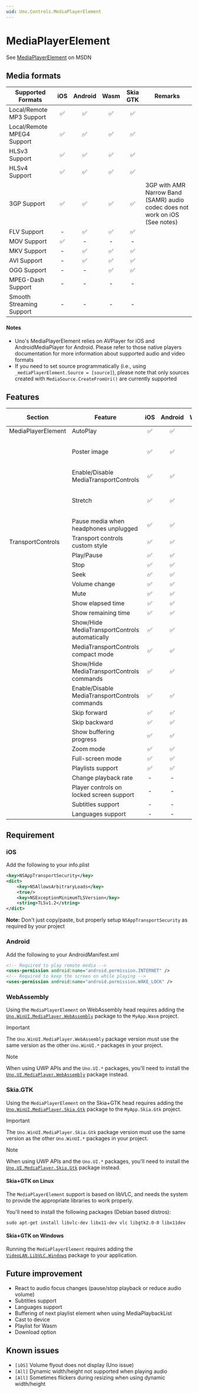 ```yaml
---
uid: Uno.Controls.MediaPlayerElement
---
```


# MediaPlayerElement

See [MediaPlayerElement](https://docs.microsoft.com/en-us/uwp/api/windows.ui.xaml.controls.mediaplayerelement) on MSDN

## Media formats

| Supported Formats    									| iOS		| Android	| Wasm		| Skia GTK	| Remarks							|
|-------------------------------------------------------|:-----------:|:-----------:|:-----------:|:-----------:|-----------------------------------|
| Local/Remote MP3 Support								| ✅  		| ✅  		| ✅  		| ✅  		|									|
| Local/Remote MPEG4 Support							| ✅  		| ✅  		| ✅  		| ✅  		|									|
| HLSv3	Support											| ✅ 		| ✅  		| ✅  		| ✅  		| 									|
| HLSv4	Support											| ✅ 		| ✅  		| ✅  		| ✅  		|									|
| 3GP Support											| ✅ 		| ✅  		| ✅  		| ✅		| 3GP with AMR Narrow Band (SAMR) audio codec does not work on iOS (See notes) |
| FLV Support											| -  		| ✅  		| ✅  		| ✅  		|									|
| MOV Support											| ✅  		| -  		| -  		| -  		|									|
| MKV Support											| -  		| ✅ 		| ✅  		| ✅  		|									|
| AVI Support											| -  		| ✅  		| ✅  		| ✅  		| 									|
| OGG Support											| -  		| -  		| ✅  		| ✅  		|									|
| MPEG-Dash	Support										| -  		| -  		| -  		| -  		| 									|
| Smooth Streaming Support								| -  		| -  		| -  		| -  		| 									|

#### Notes

* Uno's MediaPlayerElement relies on AVPlayer for iOS and AndroidMediaPlayer for Android. Please refer to those native players documentation for more information about supported audio and video formats
* If you need to set source programmatically (i.e., using `_mediaPlayerElement.Source = [source]`), please note that only sources created with `MediaSource.CreateFromUri()` are currently supported

## Features

| Section				| Feature    											| iOS		| Android	| Wasm		| Skia GTK	| Remarks										|
|-----------------------|-------------------------------------------------------|:-----------:|:-----------:|:-----------:|:-----------:|-----------------------------------------------|
| MediaPlayerElement	| AutoPlay  											| ✅  		| ✅  		| ✅  		| ✅  		|												|
|						| Poster image											| ✅  		| ✅  		| ✅  		| ✅  		| Does not show when playing music				|
|						| Enable/Disable MediaTransportControls			  		| ✅  		| ✅  		| ✅  		| ✅  		|												|
|						| Stretch										  		| ✅  		| ✅  		| ✅  		| ✅  		| Stretch.None behave like Stretch.Fill on iOS	|
|						| Pause media when headphones unplugged			  		| ✅  		| ✅  		| -  		| -  		| 												|
| TransportControls		| Transport controls custom style						| ✅  		| ✅  		| ✅  		| ✅  		|												|
| 			    		| Play/Pause 											| ✅  		| ✅  		| ✅  		| ✅  		|												|
|						| Stop  												| ✅  		| ✅  		| ✅  		| ✅  		|												|
| 						| Seek  												| ✅  		| ✅  		| ✅  		| ✅  		|												|
|						| Volume change											| ✅  		| ✅  		| ✅  		| ✅  		|												|
|						| Mute													| ✅  		| ✅  		| ✅  		| ✅  		|												|
|						| Show elapsed time										| ✅  		| ✅  		| ✅  		| ✅  		|												|
|						| Show remaining time									| ✅  		| ✅  		| ✅  		| ✅  		|												|
|						| Show/Hide MediaTransportControls automatically		| ✅  		| ✅  		| ✅  		| ✅  		|												|
|						| MediaTransportControls compact mode					| ✅  		| ✅  		| ✅  		| ✅  		|												|
|						| Show/Hide MediaTransportControls commands  			| ✅  		| ✅  		| ✅  		| ✅  		|												|
|						| Enable/Disable MediaTransportControls commands  		| ✅  		| ✅  		| ✅  		| ✅  		|												|
|						| Skip forward											| ✅ 		| ✅  		| ✅  		| ✅  		|												|
|						| Skip backward											| ✅ 		| ✅  		| ✅  		| ✅  		|												|
|						| Show buffering progress						  		| ✅  		| ✅ 		| ✅  		| ✅  		|												|
|						| Zoom mode												| ✅ 		| ✅ 		| ✅  		| ✅  		| 												|
|						| Full-screen mode								  		| ✅ 		| ✅  		| ✅  		| ✅  		|												|
|						| Playlists support		  								| ✅ 		| ✅  		| -  		| -  		|												|
|						| Change playback rate									| -  		| -  		| ✅  		| ✅  		|												|
|						| Player controls on locked screen support  			| -  		| -  		| -  		| -  		|												|
|						| Subtitles	support			  							| -  		| -  		| -  		| -  		|												|
|						| Languages	support			  							| -  		| -  		| -  		| -  		|												|

## Requirement

### iOS

Add the following to your info.plist

```xml
<key>NSAppTransportSecurity</key>
<dict>
	<key>NSAllowsArbitraryLoads</key>
	<true/>
	<key>NSExceptionMinimumTLSVersion</key>
	<string>TLSv1.2</string>
</dict>
```

__Note:__ Don't just copy/paste, but properly setup `NSAppTransportSecurity` as required by your project

### Android

Add the following to your AndroidManifest.xml

```xml
<!-- Required to play remote media -->
<uses-permission android:name="android.permission.INTERNET" />
<!-- Required to keep the screen on while playing -->
<uses-permission android:name="android.permission.WAKE_LOCK" />
```

### WebAssembly
Using the `MediaPlayerElement` on WebAssembly head requires adding the [`Uno.WinUI.MediaPlayer.WebAssembly`](https://www.nuget.org/packages/Uno.WinUI.MediaPlayer.WebAssembly) package to the `MyApp.Wasm` project.

> [!IMPORTANT]
> The `Uno.WinUI.MediaPlayer.WebAssembly` package version must use the same version as the other `Uno.WinUI.*` packages in your project.

> [!NOTE]
> When using UWP APIs and the `Uno.UI.*` packages, you'll need to install the [`Uno.UI.MediaPlayer.WebAssembly`](https://www.nuget.org/packages/Uno.UI.MediaPlayer.WebAssembly) package instead.

### Skia.GTK
Using the `MediaPlayerElement` on the Skia+GTK head requires adding the [`Uno.WinUI.MediaPlayer.Skia.Gtk`](https://www.nuget.org/packages/Uno.WinUI.MediaPlayer.Skia.Gtk) package to the `MyApp.Skia.Gtk` project.

> [!IMPORTANT]
> The `Uno.WinUI.MediaPlayer.Skia.Gtk` package version must use the same version as the other `Uno.WinUI.*` packages in your project.

> [!NOTE]
> When using UWP APIs and the `Uno.UI.*` packages, you'll need to install the [`Uno.UI.MediaPlayer.Skia.Gtk`](https://www.nuget.org/packages/Uno.UI.MediaPlayer.Skia.Gtk) package instead.

#### Skia+GTK on Linux
The `MediaPlayerElement` support is based on libVLC, and needs the system to provide the appropriate libraries to work properly.

You'll need to install the following packages (Debian based distros):

```
sudo apt-get install libvlc-dev libx11-dev vlc libgtk2.0-0 libx11dev
```

#### Skia+GTK on Windows
Running the `MediaPlayerElement` requires adding the [`VideoLAN.LibVLC.Windows`](https://www.nuget.org/packages/VideoLAN.LibVLC.Windows) package to your application.

## Future improvement

* React to audio focus changes (pause/stop playback or reduce audio volume)
* Subtitles support
* Languages support
* Buffering of next playlist element when using MediaPlaybackList
* Cast to device
* Playlist for Wasm
* Download option

## Known issues

* `[iOS]` Volume flyout does not display (Uno issue)
* `[All]` Dynamic width/height not supported when playing audio
* `[All]` Sometimes flickers during resizing when using dynamic width/height
